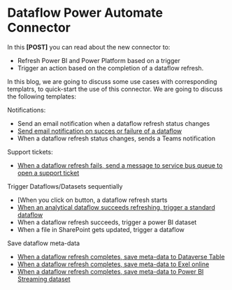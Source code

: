 # Dataflow Power Automate Connector 
In this **[POST]** you can read about the new connector to:
* Refresh Power BI and Power Platform based on a trigger
* Trigger an action based on the completion of a dataflow refresh.

In this blog, we are going to discuss some use cases with corresponding templatrs, to quick-start the use of this connector. We are going to discuss the following templates:

Notifications:
* Send an email notification when a dataflow refresh status changes
* [Send email notification on succes or failure of a dataflow](https://github.com/miquelladeboer/dataflowdiagnostics/blob/master/all_dataflow_templates.md)
* When a dataflow refresh status changes, sends a Teams notification

Support tickets:
* [When a dataflow refresh fails, send a message to service bus queue to open a support ticket](https://github.com/miquelladeboer/dataflowdiagnostics/blob/master/all_dataflow_templates.md)


Trigger Dataflows/Datasets sequentially
* [When you click on button, a dataflow refresh starts
* [When an analytical dataflow succeeds refreshing, trigger a standard dataflow](https://github.com/miquelladeboer/dataflowdiagnostics/blob/master/all_dataflow_templates.md)
* When a dataflow refresh succeeds, trigger a power BI dataset
* When a file in SharePoint gets updated, trigger a dataflow

Save dataflow meta-data
* [When a dataflow refresh completes, save meta-data to Dataverse Table](https://github.com/miquelladeboer/dataflowdiagnostics/blob/master/dataflow_monitoring_with_data_in_dataverse.md)
* [When a dataflow refresh completes, save meta-data to Exel online](https://github.com/miquelladeboer/dataflowdiagnostics/blob/master/dataflow_monitoring_with_excel.md)
* [When a dataflow refresh completes, save meta-data to Power BI Streaming dataset](https://github.com/miquelladeboer/dataflowdiagnostics/blob/master/dataflow_monitoring_with_powerbi_streaming_dataset.md)

